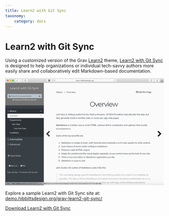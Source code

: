 ```yaml
---
title: Learn2 with Git Sync
taxonomy:
    category: docs
---
```


# Learn2 with Git Sync

Using a customized version of the Grav [Learn2](https://github.com/getgrav/grav-theme-learn2) theme, [Learn2 with Git Sync](https://github.com/hibbitts-design/grav-skeleton-learn2-with-git-sync) is designed to help organizations or individual tech-savvy authors more easily share and collaboratively edit Markdown-based documentation.

![Learn2 with Git Sync](learn2gitsync.png)

Explore a sample Learn2 with Git Sync site at: <br> [demo.hibbittsdesign.org/grav-learn2-git-sync/](http://demo.hibbittsdesign.org/grav-learn2-git-sync/)

[Download Learn2 with Git Sync](http://hibbittsdesign.org/blog/downloads/grav-skeleton-learn2-with-git-sync-site.zip?classes=button)
